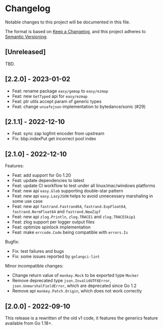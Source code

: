 # Changelog

Notable changes to this project will be documented in this file.

The format is based on [Keep a Changelog](https://keepachangelog.com/en/1.0.0/),
and this project adheres to [Semantic Versioning](https://semver.org/spec/v2.0.0.html).

## [Unreleased]

TBD.

## [2.2.0] - 2023-01-02

* Feat: rename package `easy/gemap` to `easy/ezmap`
* Feat: new `GetTyped` api for `easy/ezmap`
* Feat: ptr utils accept param of generic types
* Feat: change `unsafejson` implementation to bytedance/sonic (#29)

## [2.1.1] - 2022-12-10

* Feat: sync zap logfmt encoder from upstream
* Fix: bbp.indexPut get incorrect pool index

## [2.1.0] - 2022-12-10

Features:

* Feat: add support for Go 1.20
* Feat: update dependencies to latest
* Feat: update CI workflow to test under all linux/mac/windows platforms
* Feat: new api `easy.Glob` supporting double-star pattern
* Feat: new api `easy.LazyJSON` helps to avoid unnecessary marshaling in some use case
* Feat: new api `fastrand.Fastrand64`, `fastrand.ExpFloat64`, `fastrand.NormFloat64` and `fastrand.NewZipf`
* Feat: new api `zlog.Println`, `zlog.TRACE1` and `zlog.TRACESkip1`
* Feat: zlog support per logger output files
* Feat: optimize spinlock implementation
* Feat: make `errcode.Code` being compatible with `errors.Is`

Bugfix:

* Fix: test failures and bugs
* Fix: some issues reported by `golangci-lint`

Minor incompatible changes:

* Change return value of `monkey.Mock` to be exported type `Mocker`
* Remove deprecated type `json.InvalidUTF8Error`, `json.UnmarshalFieldError`,
  which are deprecated since Go 1.2
* Remove api `monkey.Patch.Origin`, which does not work correctly

## [2.0.0] - 2022-09-10

This release is a rewritten of the old v1 code, it features the generics feature
available from Go 1.18+.
